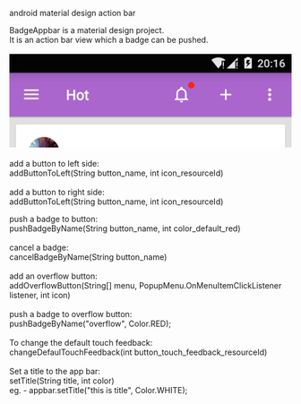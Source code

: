 <p>android material design action bar <br></p>

<p>BadgeAppbar is a material design project.<br>
It is an action bar view which a badge can be pushed.<br>
<br>
<a href="https://github.com/DanielShum/BadgeAppbar/blob/master/res/drawable/appbar.png?raw=true" target="_blank"><img src="https://github.com/DanielShum/BadgeAppbar/raw/master/res/drawable/appbar.png?raw=true" style="max-width:100%;"></a><br>
<br>
add a button to left side:<br>
addButtonToLeft(String button_name, int icon_resourceId)<br>
<br>
add a button to right side:<br>
addButtonToLeft(String button_name, int icon_resourceId)<br></p>

<p>push a badge to button:<br>
pushBadgeByName(String button_name, int color_default_red)<br>
<br>
cancel a badge:<br>
cancelBadgeByName(String button_name)<br>
<br>
add an overflow button:<br>
addOverflowButton(String[] menu, PopupMenu.OnMenuItemClickListener listener, int icon)<br>
<br>
push a badge to overflow button:<br>
pushBadgeByName("overflow", Color.RED);<br>
<br>
To change the default touch feedback:<br>
changeDefaulTouchFeedback(int button_touch_feedback_resourceId)<br>
<br>
Set a title to the app bar:<br>
setTitle(String title, int color)<br> 
eg. - appbar.setTitle("this is title", Color.WHITE); <br></p>